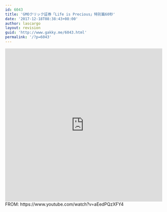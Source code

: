```yaml
---
id: 6043
title: 'GMOクリック証券「Life is Precious」特別篇60秒'
date: '2017-12-18T08:38:43+08:00'
author: lascargo
layout: revision
guid: 'http://www.gakky.me/6043.html'
permalink: '/?p=6043'
---
```


<iframe frameborder="0" height="498" src="http://player.youku.com/embed/XMzI0MDY3NzY5Ng==" width="510"></iframe>  
FROM: https://www.youtube.com/watch?v=aEedPQzXFY4